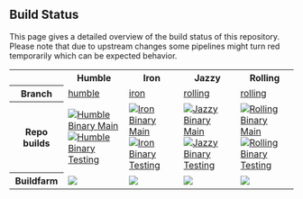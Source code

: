 ## Build Status

This page gives a detailed overview of the build status of this repository. Please note that due to
upstream changes some pipelines might turn red temporarily which can be expected behavior.

<table width="100%">
  <tr>
    <th></th>
    <th>Humble</th>
    <th>Iron</th>
    <th>Jazzy</th>
    <th>Rolling</th>
  </tr>
  <tr>
    <th>Branch</th>
    <td><a href="https://github.com/UniversalRobots/Universal_Robots_ROS2_Description/tree/humble">humble</a></td>
    <td><a href="https://github.com/UniversalRobots/Universal_Robots_ROS2_Description/tree/iron">iron</a></td>
    <td><a href="https://github.com/UniversalRobots/Universal_Robots_ROS2_Description/tree/rolling">rolling</a></td>
    <td><a href="https://github.com/UniversalRobots/Universal_Robots_ROS2_Description/tree/rolling">rolling</a></td>
  </tr>
  <tr>
    <th>Repo builds</th>
    <td>
      <a href="https://github.com/UniversalRobots/Universal_Robots_ROS2_Description/actions/workflows/humble-binary-main.yml?query=event%3Aschedule++">
         <img src="https://github.com/UniversalRobots/Universal_Robots_ROS2_Description/actions/workflows/humble-binary-main.yml/badge.svg?event=schedule"
              alt="Humble Binary Main"/>
      </a> <br />
      <a href="https://github.com/UniversalRobots/Universal_Robots_ROS2_Description/actions/workflows/humble-binary-testing.yml?query=event%3Aschedule++">
         <img src="https://github.com/UniversalRobots/Universal_Robots_ROS2_Description/actions/workflows/humble-binary-testing.yml/badge.svg?event=schedule"
              alt="Humble Binary Testing"/>
      </a> <br />
    </td>
    <td>
      <a href="https://github.com/UniversalRobots/Universal_Robots_ROS2_Description/actions/workflows/iron-binary-main.yml?query=event%3Aschedule++">
         <img src="https://github.com/UniversalRobots/Universal_Robots_ROS2_Description/actions/workflows/iron-binary-main.yml/badge.svg?event=schedule"
              alt="Iron Binary Main"/>
      </a> <br />
      <a href="https://github.com/UniversalRobots/Universal_Robots_ROS2_Description/actions/workflows/iron-binary-testing.yml?query=event%3Aschedule++">
         <img src="https://github.com/UniversalRobots/Universal_Robots_ROS2_Description/actions/workflows/iron-binary-testing.yml/badge.svg?event=schedule"
              alt="Iron Binary Testing"/>
      </a> <br />
    </td>
    <td>
      <a href="https://github.com/UniversalRobots/Universal_Robots_ROS2_Description/actions/workflows/jazzy-binary-main.yml?query=event%3Aschedule++">
         <img src="https://github.com/UniversalRobots/Universal_Robots_ROS2_Description/actions/workflows/jazzy-binary-main.yml/badge.svg?event=schedule"
              alt="Jazzy Binary Main"/>
      </a> <br />
      <a href="https://github.com/UniversalRobots/Universal_Robots_ROS2_Description/actions/workflows/jazzy-binary-testing.yml?query=event%3Aschedule++">
         <img src="https://github.com/UniversalRobots/Universal_Robots_ROS2_Description/actions/workflows/jazzy-binary-testing.yml/badge.svg?event=schedule"
              alt="Jazzy Binary Testing"/>
      </a> <br />
    </td>
    <td>
      <a href="https://github.com/UniversalRobots/Universal_Robots_ROS2_Description/actions/workflows/rolling-binary-main.yml?query=event%3Aschedule++">
         <img src="https://github.com/UniversalRobots/Universal_Robots_ROS2_Description/actions/workflows/rolling-binary-main.yml/badge.svg?event=schedule"
              alt="Rolling Binary Main"/>
      </a> <br />
      <a href="https://github.com/UniversalRobots/Universal_Robots_ROS2_Description/actions/workflows/rolling-binary-testing.yml?query=event%3Aschedule++">
         <img src="https://github.com/UniversalRobots/Universal_Robots_ROS2_Description/actions/workflows/rolling-binary-testing.yml/badge.svg?event=schedule"
              alt="Rolling Binary Testing"/>
      </a> <br />
    </td>
  </tr>
  <tr>
    <th>Buildfarm</th>
    <td>
      <a href='https://build.ros2.org/job/Hbin_uJ64__ur_description__ubuntu_jammy_amd64__binary/'><img src='https://build.ros2.org/job/Hbin_uJ64__ur_description__ubuntu_jammy_amd64__binary/badge/icon?subject=uJ64_ur_description'></a>
    </td>
    <td>
      <a href='https://build.ros2.org/job/Ibin_uJ64__ur_description__ubuntu_jammy_amd64__binary/'><img src='https://build.ros2.org/job/Ibin_uJ64__ur_description__ubuntu_jammy_amd64__binary/badge/icon?subject=uJ64_ur_description'></a>
    </td>
    <td>
      <a href='https://build.ros2.org/job/Jbin_uN64__ur_description__ubuntu_noble_amd64__binary/'><img src='https://build.ros2.org/job/Jbin_uN64__ur_description__ubuntu_noble_amd64__binary/badge/icon?subject=uN64_ur_description'></a>
    </td>
    <td>
      <a href='https://build.ros2.org/job/Rbin_uN64__ur_description__ubuntu_noble_amd64__binary/'><img src='https://build.ros2.org/job/Rbin_uN64__ur_description__ubuntu_noble_amd64__binary/badge/icon?subject=uN64_ur_description'></a>
    </td>
  </tr>
</table>
